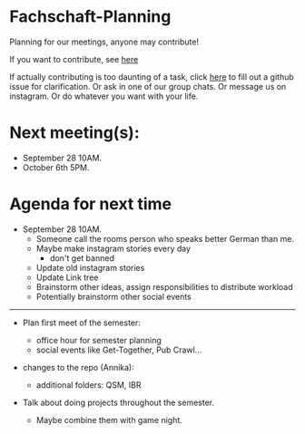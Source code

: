 # Fachschaft-Planning

Planning for our meetings, anyone may contribute!

If you want to contribute, see [here](contributing.md)

If actually contributing is too daunting of a task, click [here](https://github.com/fs-linguistics/Fachschaft-Planning/issues/new/choose) 
to fill out a github issue for clarification. Or ask in one of our group chats. Or message us on instagram. Or do whatever you want with your life. 

# Next meeting(s): 


- September 28 10AM. 
- October 6th 5PM. 

# Agenda for next time

- September 28 10AM. 
    - Someone call the rooms person who speaks better German than me. 
    - Maybe make instagram stories every day 
         - don't get banned
    - Update old instagram stories
    - Update Link tree
    - Brainstorm other ideas, assign responsibilities to distribute workload
    - Potentially brainstorm other social events


---

- Plan first meet of the semester:
    - office hour for semester planning
    - social events like Get-Together, Pub Crawl...
 
- changes to the repo (Annika):
    - additional folders: QSM, IBR
- Talk about doing projects throughout the semester. 
  - Maybe combine them with game night. 








